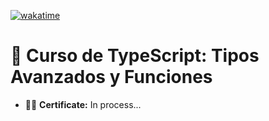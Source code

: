 [![wakatime](https://wakatime.com/badge/user/9e0548e0-ba44-4650-b0f1-5ece84453209/project/4d7f9b4c-2cfa-4f5b-b589-50fb6d11123e.svg)](https://wakatime.com/badge/user/9e0548e0-ba44-4650-b0f1-5ece84453209/project/4d7f9b4c-2cfa-4f5b-b589-50fb6d11123e)

# 📗 Curso de TypeScript: Tipos Avanzados y Funciones
<!-- - 👨‍🎓 Certificate: [platzi/CabosManuel]() -->
- 👨‍🎓 **Certificate:** In process...
<!-- - 👨‍💻 **Project: [Project Name]()** -->
<!-- - ▶️ **[Try it on CodePen]()** -->

<!-- Imagen/GIF del proyecto -->
<!-- ![]() -->

<!-- Instrucciones del proyecto -->
<!--
## Pasos para desplegar proyecto en local 🚀

1. Descargar archivos del repositorio
2. En la carpeta del proyecto ejecutar los comandos:

  - Instalar dependencias:
    ```bash
    npm install
    ```
  - Levantar proyecto:
    ```bash
    npm start
    ```
  - Podrás ver el proyecto en tu navegador entrando a [http://localhost:3000](http://localhost:3000).
-->